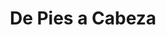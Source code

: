 ---
title: "De Pies a Cabeza"
url: /ciudad-autonoma-de-buenos-aires/de-pies-a-cabeza/
shop: ropa
---